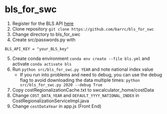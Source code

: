 # bls_for_swc

1. Register for the BLS API [here](https://data.bls.gov/registrationEngine/)
2. Clone repository `git clone https://github.com/barrc/bls_for_swc`
3. Change directory to bls_for_swc 
4. Create src/passwords.py with 

```
BLS_API_KEY = "your_BLS_key"
```

5. Create conda environment `conda env create --file bls.yml` and activate `conda activate bls`
6. Run `python src/bls_for_swc.py YEAR` and note national index value
   - If you run into problems and need to debug, you can use the debug flag to avoid downloading the data multiple times: `python src/bls_for_swc.py 2020 --debug True` 
7. Copy costRegionalizationCache.txt to swcalculator_home/costData
8. Change `COST_DATA_YEAR` and `DEFAULT_YYYY_NATIONAL_INDEX` in CostRegionalizationServiceImpl.java
9. Change `costDataYear` in app.js (Front End)
